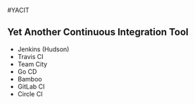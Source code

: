 #YACIT

## Yet Another Continuous Integration Tool  

<ul>       <!-- .element: class="fragment" -->
<li>Jenkins (Hudson) </li>  
<li>Travis CI  </li>         
<li>Team City </li>          
<li>Go CD     </li>          
<li>Bamboo    </li>          
<li>GitLab CI  </li>         
<li>Circle CI  </li> 
</ul>

